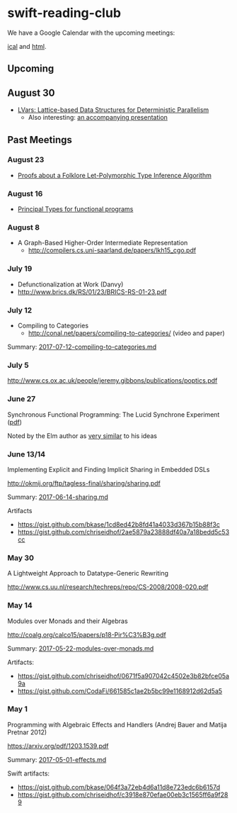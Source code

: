 # swift-reading-club

We have a Google Calendar with the upcoming meetings:

[ical](https://calendar.google.com/calendar/ical/eidhof.nl_hn1posoi4arspqoq7i1bku0ih0%40group.calendar.google.com/public/basic.ics) and [html](https://calendar.google.com/calendar/embed?src=eidhof.nl_hn1posoi4arspqoq7i1bku0ih0%40group.calendar.google.com&ctz=America/New_York).

## Upcoming

## August 30

- [LVars: Lattice-based Data Structures for Deterministic Parallelism](https://www.cs.indiana.edu/~lkuper/papers/lvars-fhpc13.pdf)
  - Also interesting: [an accompanying presentation](https://www.youtube.com/watch?v=8dFO5Ir0xqY)

## Past Meetings

### August 23

- [Proofs about a Folklore Let-Polymorphic Type
Inference Algorithm](https://ropas.snu.ac.kr/~kwang/paper/98-toplas-leyi.pdf)

### August 16

- [Principal Types for functional programs](http://web.cs.wpi.edu/~cs4536/c12/milner-damas_principal_types.pdf)

### August 8

- A Graph-Based Higher-Order Intermediate Representation
  - http://compilers.cs.uni-saarland.de/papers/lkh15_cgo.pdf

### July 19

-  Defunctionalization at Work (Danvy)
  - http://www.brics.dk/RS/01/23/BRICS-RS-01-23.pdf


### July 12

- Compiling to Categories
   - http://conal.net/papers/compiling-to-categories/ (video and paper)

Summary: [2017-07-12-compiling-to-categories.md](2017-07-12-compiling-to-categories.md)

### July 5

http://www.cs.ox.ac.uk/people/jeremy.gibbons/publications/poptics.pdf


### June 27

Synchronous Functional Programming: The Lucid Synchrone Experiment ([pdf](http://www.di.ens.fr/~pouzet/bib/chap_lucid_synchrone_english_iste08.pdf))

Noted by the Elm author as [very similar](http://elm-lang.org/blog/farewell-to-frp) to his ideas

### June 13/14

Implementing Explicit and Finding Implicit Sharing in Embedded DSLs

http://okmij.org/ftp/tagless-final/sharing/sharing.pdf

Summary: [2017-06-14-sharing.md](2017-06-14-sharing.md)

Artifacts
- https://gist.github.com/bkase/1cd8ed42b8fd41a4033d367b15b88f3c
- https://gist.github.com/chriseidhof/2ae5879a23888df40a7a18bedd5c53cc


### May 30

A Lightweight Approach to Datatype-Generic Rewriting

http://www.cs.uu.nl/research/techreps/repo/CS-2008/2008-020.pdf


### May 14

Modules over Monads and their Algebras

http://coalg.org/calco15/papers/p18-Pir%C3%B3g.pdf

Summary: [2017-05-22-modules-over-monads.md](2017-05-22-modules-over-monads.md)

Artifacts:
- https://gist.github.com/chriseidhof/0671f5a907042c4502e3b82bfce05a9a
- https://gist.github.com/CodaFi/661585c1ae2b5bc99e1168912d62d5a5

### May 1

Programming with Algebraic Effects and Handlers (Andrej Bauer and Matija Pretnar 2012)

https://arxiv.org/pdf/1203.1539.pdf

Summary: [2017-05-01-effects.md](2017-05-01-effects.md)

Swift artifacts:
- https://gist.github.com/bkase/064f3a72eb4d6a11d8e723edc6b6157d
- https://gist.github.com/chriseidhof/c3918e870efae00eb3c1565ff6a9f289
